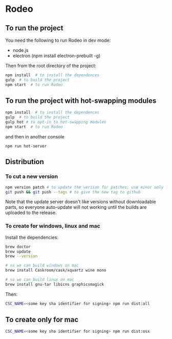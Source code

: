 # Rodeo

## To run the project
You need the following to run Rodeo in dev mode:
- node.js
- electron (npm install electron-prebuilt -g)

Then from the root directory of the project:
```bash
npm install  # to install the dependences
gulp  # to build the project
npm start  # to run Rodeo
```

## To run the project with hot-swapping modules
```bash
npm install  # to install the dependences
gulp  # to build the project
gulp hot # to opt-in to hot-swapping modules
npm start  # to run Rodeo
```
and then in another console
```
npm run hot-server
```

## Distribution

### To cut a new version
```bash
npm version patch # to update the version for patches; use minor only for new features
git push && git push --tags # to give the new tag to github
```

Note that the update server doesn't like versions without downloadable parts, so everyone auto-update will
not working until the builds are uploaded to the release.

### To create for windows, linux and mac
Install the dependencies:
```bash
brew doctor
brew update
brew --version

# so we can build windows on mac
brew install Caskroom/cask/xquartz wine mono

# so we can build linux on mac
brew install gnu-tar libicns graphicsmagick
```
Then:
```bash
CSC_NAME=<some key sha identifier for signing> npm run dist:all
```

## To create only for mac
```bash
CSC_NAME=<some key sha identifier for signing> npm run dist:osx
```


